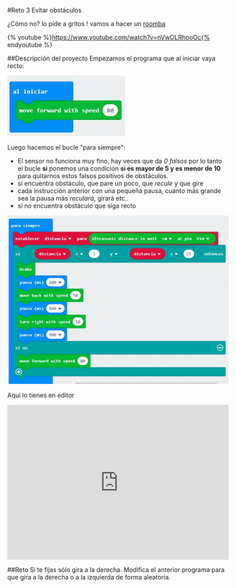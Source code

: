 #Reto 3 Evitar obstáculos

¿Cómo no? lo pide a gritos ! vamos a hacer un [roomba](https://catedu.gitbooks.io/robotica-educativa-con-mbot/content/evitar_obstculos.html)

{% youtube %}https://www.youtube.com/watch?v=nVwOLRhooOc{% endyoutube %}

##Descripción del proyecto
Empezamos el programa que al iniciar vaya recto:

![](/assets/482fc933-4375-4ddf-b217-3c9e85d24902.jpg)

Luego hacemos el bucle "para siempre":
* El sensor no funciona muy fino, hay veces que da *0 falsos* por lo tanto el bucle **si** ponemos una condición **si es mayor de 5 y es menor de 10** para quitarnos estos falsos positivos de obstáculos.
* si encuentra obstáculo, que pare un poco, que *recule* y que gire
 * cada instrucción anterior con una pequeña pausa, cuanto más grande sea la pausa más *reculará*, girará etc..
* si no encuentra obstáculo que siga recto 

![](/assets/76c6ec75-d855-4295-b9f9-d3bc3c5eade0.jpg)

Aquí lo tienes en editor
 
<div style="position:relative;height:0;padding-bottom:70%;overflow:hidden;"><iframe style="position:absolute;top:0;left:0;width:100%;height:100%;" src="https://makecode.microbit.org/#pub:_5RPYL4TfKXae" frameborder="0" sandbox="allow-popups allow-forms allow-scripts allow-same-origin"></iframe></div>

##Reto
Si te fijas sólo gira a la derecha. Modifica el anterior programa para que gira a la derecha o a la izquierda de forma aleatoria.